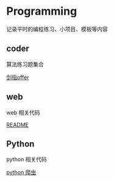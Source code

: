 # Programming

记录平时的编程练习、小项目、模板等内容


## coder

算法练习题集合

[剑指offer](algorithm/offer/readme.md)


## web

web 相关代码

[README](web/readme.md)


## Python

python 相关代码

[python 爬虫](python/python_spider/readme.md)
